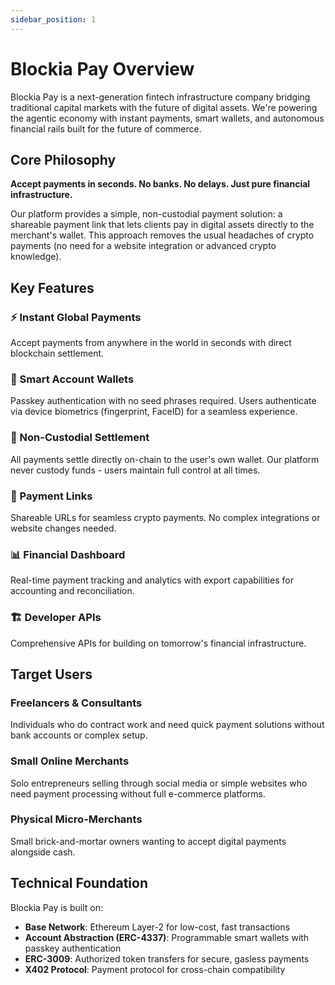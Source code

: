 ```yaml
---
sidebar_position: 1
---
```


# Blockia Pay Overview

Blockia Pay is a next-generation fintech infrastructure company bridging
traditional capital markets with the future of digital assets. We're powering
the agentic economy with instant payments, smart wallets, and autonomous
financial rails built for the future of commerce.

## Core Philosophy

**Accept payments in seconds. No banks. No delays. Just pure financial
infrastructure.**

Our platform provides a simple, non-custodial payment solution: a shareable
payment link that lets clients pay in digital assets directly to the merchant's
wallet. This approach removes the usual headaches of crypto payments (no need
for a website integration or advanced crypto knowledge).

## Key Features

### ⚡ Instant Global Payments

Accept payments from anywhere in the world in seconds with direct blockchain
settlement.

### 🔐 Smart Account Wallets

Passkey authentication with no seed phrases required. Users authenticate via
device biometrics (fingerprint, FaceID) for a seamless experience.

### 💸 Non-Custodial Settlement

All payments settle directly on-chain to the user's own wallet. Our platform
never custody funds - users maintain full control at all times.

### 🔗 Payment Links

Shareable URLs for seamless crypto payments. No complex integrations or website
changes needed.

### 📊 Financial Dashboard

Real-time payment tracking and analytics with export capabilities for accounting
and reconciliation.

### 🏗️ Developer APIs

Comprehensive APIs for building on tomorrow's financial infrastructure.

## Target Users

### Freelancers & Consultants

Individuals who do contract work and need quick payment solutions without bank
accounts or complex setup.

### Small Online Merchants

Solo entrepreneurs selling through social media or simple websites who need
payment processing without full e-commerce platforms.

### Physical Micro-Merchants

Small brick-and-mortar owners wanting to accept digital payments alongside cash.

## Technical Foundation

Blockia Pay is built on:

- **Base Network**: Ethereum Layer-2 for low-cost, fast transactions
- **Account Abstraction (ERC-4337)**: Programmable smart wallets with passkey
  authentication
- **ERC-3009**: Authorized token transfers for secure, gasless payments
- **X402 Protocol**: Payment protocol for cross-chain compatibility
